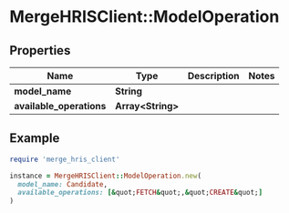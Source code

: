 # MergeHRISClient::ModelOperation

## Properties

| Name | Type | Description | Notes |
| ---- | ---- | ----------- | ----- |
| **model_name** | **String** |  |  |
| **available_operations** | **Array&lt;String&gt;** |  |  |

## Example

```ruby
require 'merge_hris_client'

instance = MergeHRISClient::ModelOperation.new(
  model_name: Candidate,
  available_operations: [&quot;FETCH&quot;,&quot;CREATE&quot;]
)
```

